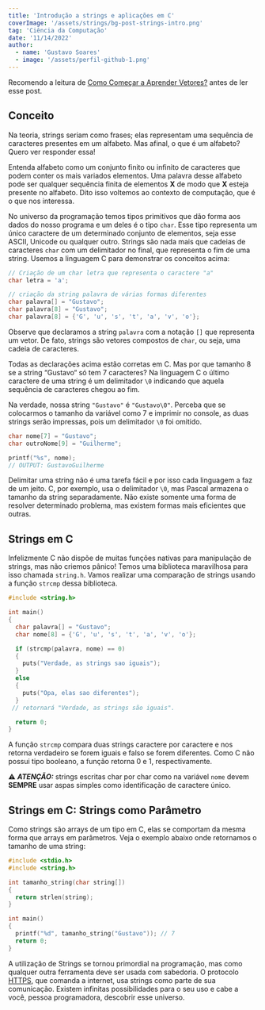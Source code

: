 ```yaml
---
title: 'Introdução a strings e aplicações em C'
coverImage: '/assets/strings/bg-post-strings-intro.png'
tag: 'Ciência da Computação'
date: '11/14/2022'
author:
  - name: 'Gustavo Soares'
  - image: '/assets/perfil-github-1.png'
---
```


Recomendo a leitura de [Como Começar a Aprender Vetores?](https://colatech.vercel.app/post/como-aprender-vetores) antes de ler esse post.

## Conceito

Na teoria, strings seriam como frases; elas representam uma sequência de caracteres presentes em um alfabeto. Mas afinal, o que é um alfabeto? Quero ver responder essa!

Entenda alfabeto como um conjunto finito ou infinito de caracteres que podem conter os mais variados elementos. Uma palavra desse alfabeto pode ser qualquer sequência finita de elementos **X** de modo que **X** esteja presente no alfabeto. Dito isso voltemos ao contexto de computação, que é o que nos interessa.

No universo da programação temos tipos primitivos que dão forma aos dados do nosso programa e um deles é o tipo `char`. Esse tipo representa um único caractere de um determinado conjunto de elementos, seja esse ASCII, Unicode ou qualquer outro. Strings são nada mais que cadeias de caracteres `char` com um delimitador no final, que representa o fim de uma string. Usemos a linguagem C para demonstrar os conceitos acima:

```c
// Criação de um char letra que representa o caractere "a"
char letra = 'a';

// criação da string palavra de várias formas diferentes
char palavra[] = "Gustavo";
char palavra[8] = "Gustavo";
char palavra[8] = {'G', 'u', 's', 't', 'a', 'v', 'o'};
```

Observe que declaramos a string `palavra` com a notação `[]` que representa um vetor. De fato, strings são  vetores compostos de `char`, ou seja, uma cadeia de caracteres.

Todas as declarações acima estão corretas em C. Mas por que tamanho 8 se a string “Gustavo“ só tem 7 caracteres? Na linguagem C o último caractere de uma string é um delimitador `\0` indicando que aquela sequência de caracteres chegou ao fim.

Na verdade, nossa string `"Gustavo"` é `"Gustavo\0"`. Perceba que se colocarmos o tamanho da variável como 7 e imprimir no console, as duas strings serão impressas, pois um delimitador `\0` foi omitido.

```c
char nome[7] = "Gustavo";
char outroNome[9] = "Guilherme";

printf("%s", nome);
// OUTPUT: GustavoGuilherme
```

Delimitar uma string não é uma tarefa fácil e por isso cada linguagem a faz de um jeito. C, por exemplo, usa o delimitador `\0`, mas Pascal armazena o tamanho da string separadamente. Não existe somente uma forma de resolver determinado problema, mas existem formas mais eficientes que outras.

## Strings em C

Infelizmente C não dispõe de muitas funções nativas para manipulação de strings, mas não criemos pânico! Temos uma biblioteca maravilhosa para isso chamada `string.h`. Vamos realizar uma comparação de strings usando a função `strcmp` dessa biblioteca.

```c
#include <string.h>

int main()
{
  char palavra[] = "Gustavo";
  char nome[8] = {'G', 'u', 's', 't', 'a', 'v', 'o'};

  if (strcmp(palavra, nome) == 0)
  {
    puts("Verdade, as strings sao iguais");
  }
  else
  {
    puts("Opa, elas sao diferentes");
  }
 // retornará "Verdade, as strings são iguais".

  return 0;
}
```

A função `strcmp` compara duas strings caractere por caractere e nos retorna verdadeiro se forem iguais e falso se forem diferentes. Como C não possui tipo booleano, a função retorna 0 e 1, respectivamente.

<aside>
⚠️ <strong><i>ATENÇÃO:</i></strong> strings escritas char por char como na variável <code>nome</code> devem <strong>SEMPRE</strong> usar aspas simples como identificação de caractere único.

</aside>

## Strings em C: Strings como Parâmetro

Como strings são arrays de um tipo em C, elas se comportam da mesma forma que arrays em parâmetros. Veja o exemplo abaixo onde retornamos o tamanho de uma string:

```c
#include <stdio.h>
#include <string.h>

int tamanho_string(char string[])
{
  return strlen(string);
}

int main()
{
  printf("%d", tamanho_string("Gustavo")); // 7
  return 0;
}
```

A utilização de Strings se tornou primordial na programação, mas como qualquer outra ferramenta deve ser usada com sabedoria. O protocolo [HTTPS](https://developer.mozilla.org/pt-BR/docs/Web/HTTP/Overview), que comanda a internet, usa strings como parte de sua comunicação. Existem infinitas possibilidades para o seu uso e cabe a você, pessoa programadora,  descobrir esse universo.
